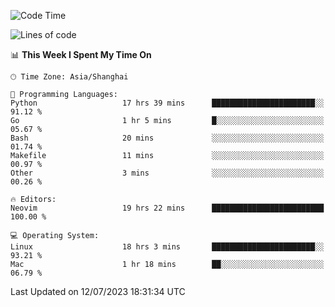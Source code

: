<!--START_SECTION:waka-->
![Code Time](http://img.shields.io/badge/Code%20Time-1%2C435%20hrs%2020%20mins-blue)

![Lines of code](https://img.shields.io/badge/From%20Hello%20World%20I%27ve%20Written-261.8%20thousand%20lines%20of%20code-blue)

📊 **This Week I Spent My Time On** 

```text
🕑︎ Time Zone: Asia/Shanghai

💬 Programming Languages: 
Python                   17 hrs 39 mins      ███████████████████████░░   91.12 % 
Go                       1 hr 5 mins         █░░░░░░░░░░░░░░░░░░░░░░░░   05.67 % 
Bash                     20 mins             ░░░░░░░░░░░░░░░░░░░░░░░░░   01.74 % 
Makefile                 11 mins             ░░░░░░░░░░░░░░░░░░░░░░░░░   00.97 % 
Other                    3 mins              ░░░░░░░░░░░░░░░░░░░░░░░░░   00.26 % 

🔥 Editors: 
Neovim                   19 hrs 22 mins      █████████████████████████   100.00 % 

💻 Operating System: 
Linux                    18 hrs 3 mins       ███████████████████████░░   93.21 % 
Mac                      1 hr 18 mins        ██░░░░░░░░░░░░░░░░░░░░░░░   06.79 % 
```


 Last Updated on 12/07/2023 18:31:34 UTC
<!--END_SECTION:waka-->
